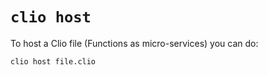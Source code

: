 # `clio host`

To host a Clio file \(Functions as micro-services\) you can do:

```text
clio host file.clio
```
